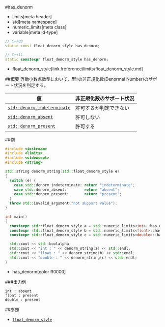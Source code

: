 #has_denorm
* limits[meta header]
* std[meta namespace]
* numeric_limits[meta class]
* variable[meta id-type]

```cpp
// C++03
static const float_denorm_style has_denorm;

// C++11
static constexpr float_denorm_style has_denorm;
```
* float_denorm_style[link /reference/limits/float_denorm_style.md]

##概要
浮動小数点数型において、型`T`の非正規化数(Denormal Number)のサポート状況を判定する。

| 値                                                      | 非正規化数のサポート状況 |
|---------------------------------------------------------|--------------------------|
| [`std::denorm_indeterminate`](../float_denorm_style.md) | 許可するか判定できない   |
| [`std::denorm_absent`](../float_denorm_style.md)        | 許可しない               |
| [`std::denorm_present`](../float_denorm_style.md)       | 許可する                 |


##例
```cpp
#include <iostream>
#include <limits>
#include <stdexcept>
#include <string>

std::string denorm_string(std::float_denorm_style e)
{
  switch (e) {
    case std::denorm_indeterminate: return "indeterminate";
    case std::denorm_absent:        return "absent";
    case std::denorm_present:       return "present";
  }
  throw std::invalid_argument("not support value");
}

int main()
{
  constexpr std::float_denorm_style a = std::numeric_limits<int>::has_denorm;
  constexpr std::float_denorm_style b = std::numeric_limits<float>::has_denorm;
  constexpr std::float_denorm_style c = std::numeric_limits<double>::has_denorm;

  std::cout << std::boolalpha;
  std::cout << "int : " << denorm_string(a) << std::endl;
  std::cout << "float : " << denorm_string(b) << std::endl;
  std::cout << "double : " << denorm_string(c) << std::endl;
}
```
* has_denorm[color ff0000]

###出力例
```
int : absent
float : present
double : present
```

##参照
* [`float_denorm_style`](../float_denorm_style.md)


